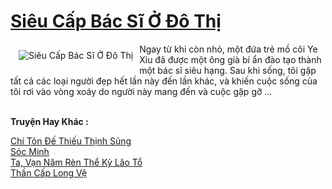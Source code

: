 <a href="https://truyentiki.com/sieu-cap-bac-si-o-do-thi.33490/" title="Siêu Cấp Bác Sĩ Ở Đô Thị"><h1>Siêu Cấp Bác Sĩ Ở Đô Thị</h1></a><div style="display:table"><img align="right" style="float: left; padding: 10px;" src="https://truyentiki.com/a/img/str/src/33490.jpg" alt="Siêu Cấp Bác Sĩ Ở Đô Thị">Ngay từ khi còn nhỏ, một đứa trẻ mồ côi Ye Xiu đã được một ông già bí ẩn đào tạo thành một bác sĩ siêu hạng. Sau khi sống, tôi gặp tất cả các loại người đẹp hết lần này đến lần khác, và khiến cuộc sống của tôi rơi vào vòng xoáy do người này mang đến và cuộc gặp gỡ ...</div><p><br><b>Truyện Hay Khác :</b></p><a href="https://truyentiki.com/chi-ton-de-thieu-thinh-sung.33489/" alt="Chí Tôn Đế Thiếu Thịnh Sủng">Chí Tôn Đế Thiếu Thịnh Sủng</a><br/><a href="https://github.com/nownovels/top500/tree/master/truyenhay/33577/" alt="Sóc Minh">Sóc Minh</a><br/><a href="https://truyentiki.wordpress.com/2020/06/08/ta-van-nam-ren-the-ky-lao-to/" alt="Ta, Vạn Năm Rèn Thể Kỳ Lão Tổ">Ta, Vạn Năm Rèn Thể Kỳ Lão Tổ</a><br/><a href="https://github.com/nownovels/top500/tree/master/truyenhay/33807/" alt="Thần Cấp Long Vệ">Thần Cấp Long Vệ</a><br/>